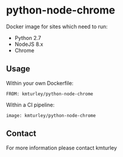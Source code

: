 # python-node-chrome

Docker image for sites which need to run:

* Python 2.7
* NodeJS 8.x
* Chrome

## Usage

Within your own Dockerfile:

    FROM: kmturley/python-node-chrome

Within a CI pipeline:

    image: kmturley/python-node-chrome

## Contact

For more information please contact kmturley
